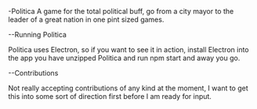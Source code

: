 -Politica
A game for the total political buff, go from a city mayor to the leader of a great nation in one pint sized games. 

--Running Politica

Politica uses Electron, so if you want to see it in action, install Electron into the app you have unzipped Politica and run npm start and away you go. 

--Contributions

Not really accepting contributions of any kind at the moment, I want to get this into some sort of direction first before I am ready for input. 

